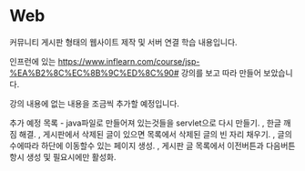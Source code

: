 # Web
커뮤니티 게시판 형태의 웹사이트 제작 및 서버 연결 학습 내용입니다.

인프런에 있는 https://www.inflearn.com/course/jsp-%EA%B2%8C%EC%8B%9C%ED%8C%90# 강의를 보고 따라 만들어 보았습니다.

강의 내용에 없는 내용을 조금씩 추가할 예정입니다. 

추가 예정 목록 - java파일로 만들어져 있는것들을 servlet으로 다시 만들기.
               , 한글 깨짐 해결.
               , 게시판에서 삭제된 글이 있으면 목록에서 삭제된 글의 빈 자리 채우기.
               , 글의 수에따라 하단에 이동할수 있는 페이지 생성.
               , 게시판 글 목록에서 이전버튼과 다음버튼 항시 생성 및 필요시에만 활성화.
            
